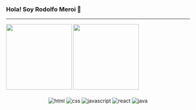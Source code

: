 ### Hola! Soy Rodolfo Meroi 👋
<hr>
<div>
  <img height="180em" src="https://github-readme-stats.vercel.app/api?username=RodoM&theme=ayu-mirage&show_icons=true">
  <img height="180em" src="https://github-readme-stats.vercel.app/api/top-langs/?username=RodoM&theme=ayu-mirage&layout=compact">
</div>
<br>
<div align="center">
  <img align="center" alt="html" src="https://img.shields.io/badge/HTML5-E34F26?style=for-the-badge&logo=html5&logoColor=white">
  <img align="center" alt="css" src="https://img.shields.io/badge/CSS3-1572B6?style=for-the-badge&logo=css3&logoColor=white">
  <img align="center" alt="javascript" src="https://img.shields.io/badge/JavaScript-323330?style=for-the-badge&logo=javascript&logoColor=F7DF1E">
  <img align="center" alt="react" src="https://img.shields.io/badge/React-20232A?style=for-the-badge&logo=react&logoColor=61DAFB">
  <img align="center" alt="java" src="https://img.shields.io/badge/Java-ED8B00?style=for-the-badge&logo=java&logoColor=white">
</div>
